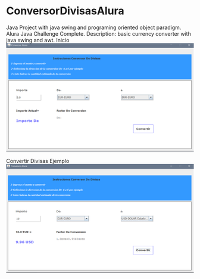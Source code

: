 # ConversorDivisasAlura
Java Project with java swing and programing oriented object paradigm.
Alura Java Challenge Complete.
Description: basic currency converter with java swing and awt.
Inicio
![Image text](https://github.com/GilZX/ConversorDivisasAlura/blob/main/img/conversor01.PNG)

Convertir Divisas Ejemplo
![Image text](https://github.com/GilZX/ConversorDivisasAlura/blob/main/img/Conversor02.PNG)
